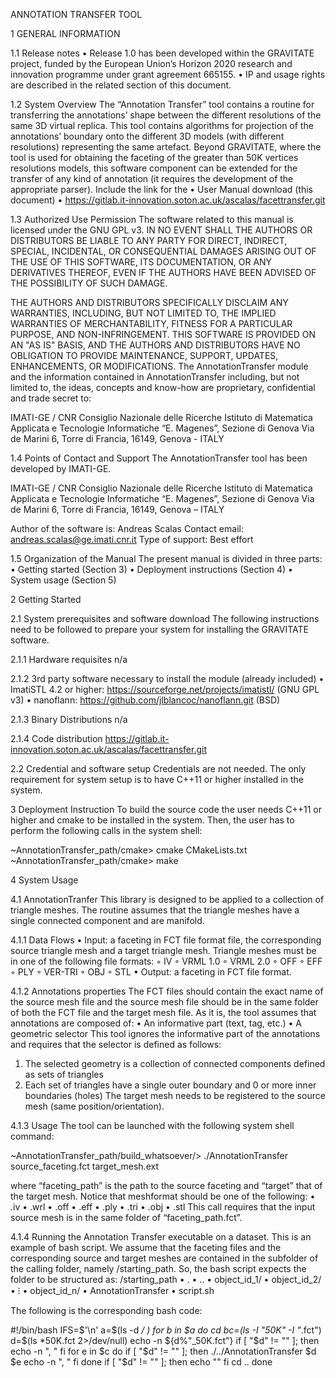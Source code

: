 ﻿ANNOTATION TRANSFER TOOL

1 GENERAL INFORMATION

1.1 Release notes
• Release 1.0 has been developed within the GRAVITATE project, funded by the European Union’s Horizon 2020 research and innovation programme under grant agreement 665155.
• IP and usage rights are described in the related section of this document.

1.2 System Overview
The “Annotation Transfer” tool contains a routine for transferring the annotations’ shape between the different resolutions of the same 3D virtual replica. 
This tool contains algorithms for projection of the annotations’ boundary onto the different 3D models (with different resolutions) representing the same artefact.
Beyond GRAVITATE, where the tool is used for obtaining the faceting of the greater than 50K vertices resolutions models, this software component can be extended for the transfer of any kind of annotation (it requires the development of the appropriate parser).
Include the link for the 
• User Manual download (this document)
• https://gitlab.it-innovation.soton.ac.uk/ascalas/facettransfer.git
	
1.3 Authorized Use Permission
The software related to this manual is licensed under the GNU GPL v3.
IN NO EVENT SHALL THE AUTHORS OR DISTRIBUTORS BE LIABLE TO ANY PARTY FOR DIRECT, INDIRECT, SPECIAL, INCIDENTAL, OR CONSEQUENTIAL DAMAGES ARISING OUT OF THE USE OF THIS SOFTWARE, ITS DOCUMENTATION, OR ANY DERIVATIVES THEREOF, EVEN IF THE AUTHORS HAVE BEEN ADVISED OF THE POSSIBILITY OF SUCH DAMAGE.

THE AUTHORS AND DISTRIBUTORS SPECIFICALLY DISCLAIM ANY WARRANTIES, INCLUDING, BUT NOT LIMITED TO, THE IMPLIED WARRANTIES OF MERCHANTABILITY, FITNESS FOR A PARTICULAR PURPOSE, AND NON-INFRINGEMENT.  THIS SOFTWARE IS PROVIDED ON AN "AS IS" BASIS, AND THE AUTHORS AND DISTRIBUTORS HAVE NO OBLIGATION TO PROVIDE MAINTENANCE, SUPPORT, UPDATES, ENHANCEMENTS, OR MODIFICATIONS.
The AnnotationTransfer module and the information contained in AnnotationTransfer including, but not limited to, the ideas, concepts and know-how are proprietary, confidential and trade secret to:
	
IMATI-GE / CNR
Consiglio Nazionale delle Ricerche
Istituto di Matematica Applicata e Tecnologie Informatiche “E. Magenes”, Sezione di Genova
Via de Marini 6, Torre di Francia, 16149, Genova - ITALY

1.4 Points of Contact and Support
The AnnotationTransfer tool has been developed by IMATI-GE.

IMATI-GE / CNR
Consiglio Nazionale delle Ricerche
Istituto di Matematica Applicata e Tecnologie Informatiche “E. Magenes”, Sezione di Genova
Via de Marini 6, Torre di Francia, 16149, Genova – ITALY

Author of the software is: Andreas Scalas
Contact email: andreas.scalas@ge.imati.cnr.it
Type of support: Best effort

1.5 Organization of the Manual
The present manual is divided in three parts:
    • Getting started (Section 3)
    • Deployment instructions (Section 4)
    • System usage (Section 5)

2 Getting Started

2.1 System prerequisites and software download
The following instructions need to be followed to prepare your system for installing the GRAVITATE software.

2.1.1 Hardware requisites 
n/a

2.1.2 3rd party software necessary to install the module (already included)
• ImatiSTL 4.2 or higher: https://sourceforge.net/projects/imatistl/ (GNU GPL v3)
• nanoflann: https://github.com/jlblancoc/nanoflann.git (BSD)

2.1.3 Binary Distributions
n/a

2.1.4 Code distribution
https://gitlab.it-innovation.soton.ac.uk/ascalas/facettransfer.git

2.2 Credential and software setup
Credentials are not needed.
The only requirement for system setup is to have C++11 or higher installed in the system.

3 Deployment Instruction
To build the source code the user needs C++11 or higher and cmake to be installed in the system. 
Then, the user has to perform the following calls in the system shell:

~AnnotationTransfer_path/cmake> cmake CMakeLists.txt
~AnnotationTransfer_path/cmake> make

4 System Usage

4.1 AnnotationTranfer 
This library is designed to be applied to a collection of triangle meshes. The routine assumes that the triangle meshes have a single connected component and are manifold. 

4.1.1 Data Flows
• Input: a faceting in FCT file format file, the corresponding source triangle mesh and a target triangle mesh. Triangle meshes must be in one of the following file formats:
	◦ IV
	◦ VRML 1.0
	◦ VRML 2.0
	◦ OFF
	◦ EFF
	◦ PLY
	◦ VER-TRI
	◦ OBJ
	◦ STL
• Output: a faceting in FCT file format. 

4.1.2 Annotations properties
The FCT files should contain the exact name of the source mesh file and the source mesh file should be in the same folder of both the FCT file and the target mesh file. 
As it is, the tool assumes that annotations are composed of:
• An informative part (text, tag, etc.)
• A geometric selector
This tool ignores the informative part of the annotations and requires that the selector is defined as follows:
1. The selected geometry is a collection of connected components defined as sets of triangles
2. Each set of triangles have a single outer boundary and 0 or more inner boundaries (holes)
The target mesh needs to be registered to the source mesh (same position/orientation).

4.1.3 Usage
The tool can be launched with the following system shell command:

~AnnotationTransfer_path/build_whatsoever/> ./AnnotationTransfer source_faceting.fct target_mesh.ext

where “faceting_path” is the path to the source faceting and “target” that of the target mesh. Notice that meshformat should be one of the following:
• .iv
• .wrl
• .off
• .eff
• .ply
• .tri
• .obj
• .stl
This call requires that the input source mesh is in the same folder of “faceting_path.fct”.

4.1.4 Running the Annotation Transfer executable on a dataset.
This is an example of bash script. We assume that the faceting files and the corresponding source and target meshes are contained in the subfolder of the calling folder, namely /starting_path. So, the bash script expects the folder to be structured as:
/starting_path
• .
• ..
• object_id_1/
• object_id_2/
• ⁝
• object_id_n/
• AnnotationTransfer
• script.sh

The following is the corresponding bash code:

#!/bin/bash
IFS=$'\n'
a=$(ls -d */ )
for b in $a
do
	cd $b
	c=$(ls -I "*50K*" -I "*.fct")
	d=$(ls *50K.fct 2>/dev/null)
	echo -n ${d%"_50K.fct"}
	if [ "$d" != "" ]; then
		echo -n ", "
	fi
	for e in $c
	do
		if [ "$d" != "" ]; then
			./../AnnotationTransfer $d $e 
			echo -n ", "
		fi
	done
	if [ "$d" != "" ]; then
		echo ""
	fi
	cd ..
done
